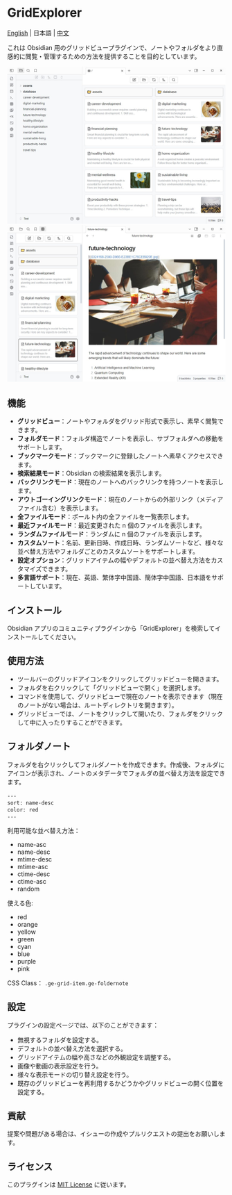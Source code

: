 # GridExplorer

[English](README.md) | 日本語 | [中文](README_zhTW.md)

これは Obsidian 用のグリッドビュープラグインで、ノートやフォルダをより直感的に閲覧・管理するための方法を提供することを目的としています。

![demo1](assets/demo1.jpg)
![demo2](assets/demo2.jpg)

## 機能

- **グリッドビュー**：ノートやフォルダをグリッド形式で表示し、素早く閲覧できます。
- **フォルダモード**：フォルダ構造でノートを表示し、サブフォルダへの移動をサポートします。
- **ブックマークモード**：ブックマークに登録したノートへ素早くアクセスできます。
- **検索結果モード**：Obsidian の検索結果を表示します。
- **バックリンクモード**：現在のノートへのバックリンクを持つノートを表示します。
- **アウトゴーイングリンクモード**：現在のノートからの外部リンク（メディアファイル含む）を表示します。
- **全ファイルモード**：ボールト内の全ファイルを一覧表示します。
- **最近ファイルモード**：最近変更された n 個のファイルを表示します。
- **ランダムファイルモード**：ランダムに n 個のファイルを表示します。
- **カスタムソート**：名前、更新日時、作成日時、ランダムソートなど、様々な並べ替え方法やフォルダごとのカスタムソートをサポートします。
- **設定オプション**：グリッドアイテムの幅やデフォルトの並べ替え方法をカスタマイズできます。
- **多言語サポート**：現在、英語、繁体字中国語、簡体字中国語、日本語をサポートしています。

## インストール

Obsidian アプリのコミュニティプラグインから「GridExplorer」を検索してインストールしてください。

## 使用方法

- ツールバーのグリッドアイコンをクリックしてグリッドビューを開きます。
- フォルダを右クリックして「グリッドビューで開く」を選択します。
- コマンドを使用して、グリッドビューで現在のノートを表示できます（現在のノートがない場合は、ルートディレクトリを開きます）。
- グリッドビューでは、ノートをクリックして開いたり、フォルダをクリックして中に入ったりすることができます。

## フォルダノート

フォルダを右クリックしてフォルダノートを作成できます。作成後、フォルダにアイコンが表示され、ノートのメタデータでフォルダの並べ替え方法を設定できます。

```
---
sort: name-desc
color: red
---
```

利用可能な並べ替え方法：

- name-asc
- name-desc
- mtime-desc
- mtime-asc
- ctime-desc
- ctime-asc
- random

使える色:

- red
- orange
- yellow
- green
- cyan
- blue
- purple
- pink

CSS Class： `.ge-grid-item.ge-foldernote`

## 設定

プラグインの設定ページでは、以下のことができます：

- 無視するフォルダを設定する。
- デフォルトの並べ替え方法を選択する。
- グリッドアイテムの幅や高さなどの外観設定を調整する。
- 画像や動画の表示設定を行う。
- 様々な表示モードの切り替え設定を行う。
- 既存のグリッドビューを再利用するかどうかやグリッドビューの開く位置を設定する。

## 貢献

提案や問題がある場合は、イシューの作成やプルリクエストの提出をお願いします。

## ライセンス

このプラグインは [MIT License](LICENSE) に従います。
